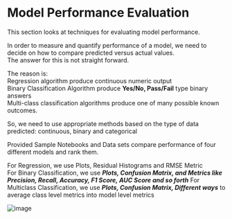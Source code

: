 # Model Performance Evaluation  

This section looks at techniques for evaluating model performance.  

In order to measure and quantify performance of a model, we need to decide on how to compare predicted versus actual values.   
The answer for this is not straight forward.  

The reason is:  
Regression algorithm produce continuous numeric output  
Binary Classification Algorithm produce **Yes/No, Pass/Fail** type binary answers  
Multi-class classification algorithms produce one of many possible known outcomes.  

So, we need to use appropriate methods based on the type of data predicted: continuous, binary and categorical  

Provided Sample Notebooks and Data sets compare performance of four different models and rank them.  

For Regression, we use Plots, Residual Histograms and RMSE Metric   
For Binary Classification, we use ***Plots, Confusion Matrix, and Metrics like Precision, Recall, Accuracy, F1 Score, AUC Score and so forth***
For Multiclass Classification, we use ***Plots, Confusion Matrix, Different ways*** to average class level metrics into model level metrics  

![image](https://github.com/AICODER009/performance_evaluation/assets/133597851/19cc1c3e-fa78-493d-a7e2-69539ac2d9e7)

